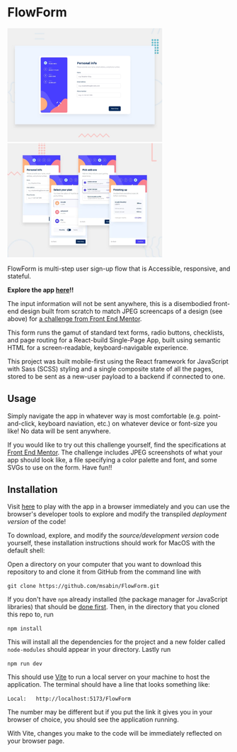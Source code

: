 # FlowForm

<p>
<img src="./design/desktop-preview.jpg" width="350">
<img src="./design/all-mobile.jpg" width="350">
</p>

FlowForm is multi-step user sign-up flow that is Accessible, responsive, and stateful.  

**Explore the app [here](https://msabin.github.io/FlowForm/)!!**

The input information will not be sent anywhere, this is a disembodied front-end design built from scratch to match JPEG screencaps of a design (see above) for [a challenge from Front End Mentor](https://www.frontendmentor.io/challenges/multistep-form-YVAnSdqQBJ).

This form runs the gamut of standard text forms, radio buttons, checklists, and page routing for a React-build Single-Page App, built using semantic HTML for a screen-readable, keyboard-navigable experience.

This project was built mobile-first using the React framework for JavaScript with Sass (SCSS) styling and a single composite state of all the pages, stored to be sent as a new-user payload to a backend if connected to one.


## Usage
Simply navigate the app in whatever way is most comfortable (e.g. point-and-click, keyboard naviation, etc.) on whatever device or font-size you like!  No data will be sent anywhere.

If you would like to try out this challenge yourself, find the specifications at [Front End Mentor](https://www.frontendmentor.io/challenges/multistep-form-YVAnSdqQBJ).  The challenge includes JPEG screenshots of what your app should look like, a file specifying a color palette and font, and some SVGs to use on the form.  Have fun!!


## Installation
Visit [here](https://msabin.github.io/FlowForm/) to play with the app in a browser immediately and you can use the browser's developer tools to explore and modify the transpiled *deployment version* of the code!

To download, explore, and modify the *source/development version* code yourself, these installation instructions should work for MacOS with the default shell:

Open a directory on your computer that you want to download this repository to and clone it from GitHub from the command line with

`git clone https://github.com/msabin/FlowForm.git`

If you don't have `npm` already installed (the package manager for JavaScript libraries) that should be [done first](https://docs.npmjs.com/downloading-and-installing-node-js-and-npm).  Then, in the directory that you cloned this repo to, run

`npm install`

This will install all the dependencies for the project and a new folder called `node-modules` should appear in your directory.  Lastly run

`npm run dev`

This should use [Vite](https://vitejs.dev/guide/) to run a local server on your machine to host the application.  The terminal should have a line that looks something like:

`Local:   http://localhost:5173/FlowForm`

The number may be different but if you put the link it gives you in your browser of choice, you should see the application running.

With Vite, changes you make to the code will be immediately reflected on your browser page.
